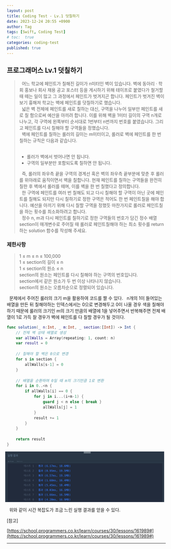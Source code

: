 ```yaml
---
layout: post
title: Coding Test - Lv.1 덧칠하기
date: 2023-12-24 20:55 +0900
author: Tag
tags: [Swift, Coding Test]
# toc:  true
categories: coding-test
published: true
---
```

<h2> 프로그래머스 Lv.1 덧칠하기 </h2>

<blockquote>
&nbsp; 어느 학교에 페인트가 칠해진 길이가 n미터인 벽이 있습니다. 벽에 동아리 · 학회 홍보나 회사 채용 공고 포스터 등을 게시하기 위해 테이프로 붙였다가 철거할 때 떼는 일이 많고 그 과정에서 페인트가 벗겨지곤 합니다. 페인트가 벗겨진 벽이 보기 흉해져 학교는 벽에 페인트를 덧칠하기로 했습니다. <br>
&nbsp; 넓은 벽 전체에 페인트를 새로 칠하는 대신, 구역을 나누어 일부만 페인트를 새로 칠 함으로써 예산을 아끼려 합니다. 이를 위해 벽을 1미터 길이의 구역 n개로 나누고, 각 구역에 왼쪽부터 순서대로 1번부터 n번까지 번호를 붙였습니다. 그리고 페인트를 다시 칠해야 할 구역들을 정했습니다. <br>
&nbsp; 벽에 페인트를 칠하는 롤러의 길이는 m미터이고, 롤러로 벽에 페인트를 한 번 칠하는 규칙은 다음과 같습니다. <br>
<br>
<ul>
    <li>롤러가 벽에서 벗어나면 안 됩니다. </li>
    <li>구역의 일부분만 포함되도록 칠하면 안 됩니다. </li>
</ul>
&nbsp; 즉, 롤러의 좌우측 끝을 구역의 경계선 혹은 벽의 좌우측 끝부분에 맞춘 후 롤러를 위아래로 움직이면서 벽을 칠합니다. 현재 페인트를 칠하는 구역들을 완전히 칠한 후 벽에서 롤러를 떼며, 이를 벽을 한 번 칠했다고 정의합니다. <br>
&nbsp; 한 구역에 페인트를 여러 번 칠해도 되고 다시 칠해야 할 구역이 아닌 곳에 페인트를 칠해도 되지만 다시 칠하기로 정한 구역은 적어도 한 번 페인트칠을 해야 합니다. 예산을 아끼기 위해 다시 칠할 구역을 정했듯 마찬가지로 롤러로 페인트칠을 하는 횟수를 최소화하려고 합니다. <br>
&nbsp; 정수 n, m과 다시 페인트를 칠하기로 정한 구역들의 번호가 담긴 정수 배열 section이 매개변수로 주어질 때 롤러로 페인트칠해야 하는 최소 횟수를 return 하는 solution 함수를 작성해 주세요. <br>
</blockquote>

 <h3> 제한사항</h3>

<blockquote>
1 ≤ m ≤ n ≤ 100,000 <br>
1 ≤ section의 길이 ≤ n <br>
1 ≤ section의 원소 ≤ n <br>
section의 원소는 페인트를 다시 칠해야 하는 구역의 번호입니다. <br>
section에서 같은 원소가 두 번 이상 나타나지 않습니다. <br>
section의 원소는 오름차순으로 정렬되어 있습니다. <br>
</blockquote>


&nbsp; 문제에서 주어진 룰러의 크기 m을 활용하여 코드를 짤 수 있다.
&nbsp; n개의 1이 들어있는 배열을 만든 뒤 칠해야하는 인덱스에서는 0으로 변경해두고 0이 나올 경우 색을 칠해야하기 때문에 룰러의 크기인 m의 크기 만큼의 배열에 1을 넣어주면서 반복해주면 전체 배열이 1로 가득 찰 경우가 벽에 페인트를 다 칠할 경우가 될 것이다.

```swift
func solution(_ n:Int, _ m:Int, _ section:[Int]) -> Int {
    // 전체 벽 상태 배열로 생성
    var allWalls = Array(repeating: 1, count: n)
    var result = 0
    
    // 칠해야 할 벽은 0으로 변경
    for s in section {
        allWalls[s-1] = 0
    }
    
    // 배열을 순환하며 0일 때 m의 크기만큼 1로 변환
    for i in 0..<n {
        if allWalls[i] == 0 {
            for j in i...(i+m-1) {
                guard j < n else { break }
                allWalls[j] = 1
            }
            result += 1
        }
    }
    
    return result
}
```

<div style="display: flex; justify-content: center; align-items: center;">
  <img src="/assets/PostImage/1224-01-CodingTest-Lv.1.jpg" style="margin-right: 10px;">
</div>

&nbsp; 위와 같이 시간 복잡도가 조금 느린 실행 결과를 얻을 수 있다.

[참고]

[https://school.programmers.co.kr/learn/courses/30/lessons/161989#](https://school.programmers.co.kr/learn/courses/30/lessons/161989#)

-----
